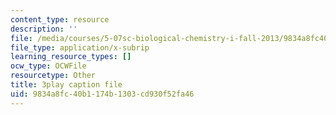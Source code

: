 ```yaml
---
content_type: resource
description: ''
file: /media/courses/5-07sc-biological-chemistry-i-fall-2013/9834a8fc40b1174b1303cd930f52fa46_6MaMdzo416w.srt
file_type: application/x-subrip
learning_resource_types: []
ocw_type: OCWFile
resourcetype: Other
title: 3play caption file
uid: 9834a8fc-40b1-174b-1303-cd930f52fa46
---
```


